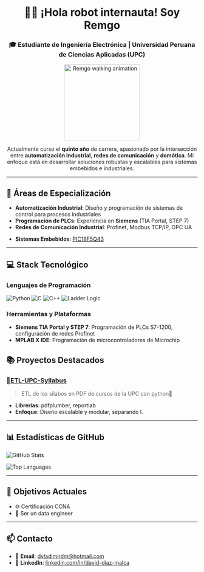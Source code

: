<h1 align="center">👋🤖 ¡Hola robot internauta! Soy Remgo</h1>
<h3 align="center">🎓 Estudiante de Ingeniería Electrónica | Universidad Peruana de Ciencias Aplicadas (UPC)</h3>

<p align="center">
  <img src="remgo_walking.gif" width="200" alt="Remgo walking animation"/>
</p>
<p align="center">
Actualmente curso el <b>quinto año</b> de carrera, apasionado por la intersección entre <b>automatización industrial</b>, <b>redes de comunicación</b> y <b>domótica</b>. Mi enfoque está en desarrollar soluciones robustas y escalables para sistemas embebidos e industriales.
</p>

---

## 🔧 Áreas de Especialización

- **Automatización Industrial**: Diseño y programación de sistemas de control para procesos industriales
- **Programación de PLCs**: Experiencia en **Siemens** (TIA Portal, STEP 7)
- **Redes de Comunicación Industrial**: Profinet, Modbus TCP/IP, OPC UA
<!--- **Domótica y IoT**: Integración de dispositivos inteligentes y protocolos de comunicación (MQTT, KNX)-->
- **Sistemas Embebidos**: [PIC18F5Q43](https://www.microchip.com/en-us/product/pic18f57q43)

---

## 💻 Stack Tecnológico

### Lenguajes de Programación
![Python](https://img.shields.io/badge/-Python-3776AB?style=flat-square&logo=python&logoColor=white)
![C](https://img.shields.io/badge/-C-A8B9CC?style=flat-square&logo=c&logoColor=white)
![C++](https://img.shields.io/badge/-C++-00599C?style=flat-square&logo=cplusplus&logoColor=white)
![Ladder Logic](https://img.shields.io/badge/-Ladder_Logic-009999?style=flat-square)

### Herramientas y Plataformas
- **Siemens TIA Portal y STEP 7**: Programación de PLCs S7-1200, configuración de redes Profinet
- **MPLAB X IDE**: Programación de microcontroladores de Microchip

## 📚 Proyectos Destacados
<!--

### 🏠 [Sistema Domótico Modular](https://github.com/remgo696/domotica-modular)
> Plataforma de automatización residencial basada en microcontroladores
- **Tecnologías**: ESP32, MQTT, Node-RED, Home Assistant
- **Características**: Control de iluminación, climatización, seguridad
- **Enfoque**: Diseño escalable, interoperabilidad entre protocolos
-->

### 📄[ETL-UPC-Syllabus](https://github.com/remgo696/ETL-UPC-Syllabus)
> ETL de los sílabos en PDF de cursos de la UPC con python🐍
- **Librerias**: pdfplumber, reportlab
- **Enfoque**: Diseño escalable y modular, separando l. 


---

## 📊 Estadísticas de GitHub

![GitHub Stats](https://github-readme-stats.vercel.app/api?username=remgo696&show_icons=true&theme=tokyonight&hide_border=true)

![Top Languages](https://github-readme-stats.vercel.app/api/top-langs/?username=remgo696&layout=compact&theme=tokyonight&hide_border=true)

---

## 🎯 Objetivos Actuales

<!--- 📖 Profundizar en **arquitecturas de sistemas distribuidos** aplicadas a automatización
- 🔧 Certificación en **Siemens TIA Portal** (TIA-PORTAL-PRO-1)-->
- 🌐 Certificación CCNA
- 💾 Ser un data engineer

---

## 📫 Contacto

- 📧 **Email**: [dvladimirdm@hotmail.com](mailto:dvladimirdm@hotmail.com)
- 💼 **LinkedIn**: [linkedin.com/in/david-díaz-malca](https://www.linkedin.com/in/david-d%C3%ADaz-malca/)

